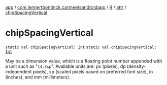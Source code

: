 [app](../../../index.md) / [com.lennertbontinck.carmeetsandroidapp](../../index.md) / [R](../index.md) / [attr](index.md) / [chipSpacingVertical](./chip-spacing-vertical.md)

# chipSpacingVertical

`static val chipSpacingVertical: `[`Int`](https://kotlinlang.org/api/latest/jvm/stdlib/kotlin/-int/index.html)
`static val chipSpacingVertical: `[`Int`](https://kotlinlang.org/api/latest/jvm/stdlib/kotlin/-int/index.html)

May be a dimension value, which is a floating point number appended with a unit such as "`14.5sp`". Available units are: px (pixels), dp (density-independent pixels), sp (scaled pixels based on preferred font size), in (inches), and mm (millimeters).

